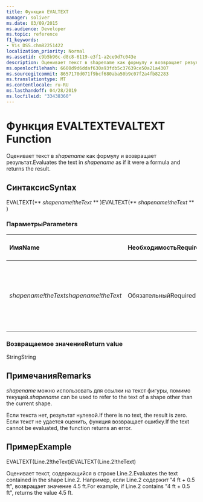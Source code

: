 ```yaml
---
title: Функция EVALTEXT
manager: soliver
ms.date: 03/09/2015
ms.audience: Developer
ms.topic: reference
f1_keywords:
- Vis_DSS.chm82251422
localization_priority: Normal
ms.assetid: c9b5b96c-d8c8-6119-e3f1-a2ce9d7c043e
description: Оценивает текст в shapename как формулу и возвращает результат.
ms.openlocfilehash: 6600d9d6ddaf630a93fdb5c37639ce50a21a4307
ms.sourcegitcommit: 8657170d071f9bcf680aba50b9c07f2a4fb82283
ms.translationtype: MT
ms.contentlocale: ru-RU
ms.lasthandoff: 04/28/2019
ms.locfileid: "33438360"
---
```

# <a name="evaltext-function"></a><span data-ttu-id="366d5-103">Функция EVALTEXT</span><span class="sxs-lookup"><span data-stu-id="366d5-103">EVALTEXT Function</span></span>

<span data-ttu-id="366d5-104">Оценивает текст в  _shapename_ как формулу и возвращает результат.</span><span class="sxs-lookup"><span data-stu-id="366d5-104">Evaluates the text in  _shapename_ as if it were a formula and returns the result.</span></span> 
  
## <a name="syntax"></a><span data-ttu-id="366d5-105">Синтаксис</span><span class="sxs-lookup"><span data-stu-id="366d5-105">Syntax</span></span>

<span data-ttu-id="366d5-106">EVALTEXT(\*\* *shapename!theText* \*\* )</span><span class="sxs-lookup"><span data-stu-id="366d5-106">EVALTEXT(\*\* *shapename!theText* \*\* )</span></span> 
  
### <a name="parameters"></a><span data-ttu-id="366d5-107">Параметры</span><span class="sxs-lookup"><span data-stu-id="366d5-107">Parameters</span></span>

|<span data-ttu-id="366d5-108">**Имя**</span><span class="sxs-lookup"><span data-stu-id="366d5-108">**Name**</span></span>|<span data-ttu-id="366d5-109">**Необходимость**</span><span class="sxs-lookup"><span data-stu-id="366d5-109">**Required/Optional**</span></span>|<span data-ttu-id="366d5-110">**Тип данных**</span><span class="sxs-lookup"><span data-stu-id="366d5-110">**Data Type**</span></span>|<span data-ttu-id="366d5-111">**Описание**</span><span class="sxs-lookup"><span data-stu-id="366d5-111">**Description**</span></span>|
|:-----|:-----|:-----|:-----|
| <span data-ttu-id="366d5-112">_shapename!theText_</span><span class="sxs-lookup"><span data-stu-id="366d5-112">_shapename!theText_</span></span> <br/> |<span data-ttu-id="366d5-113">Обязательный</span><span class="sxs-lookup"><span data-stu-id="366d5-113">Required</span></span>  <br/> |<span data-ttu-id="366d5-114">**String**</span><span class="sxs-lookup"><span data-stu-id="366d5-114">**String**</span></span> <br/> |<span data-ttu-id="366d5-115">Ячейка, которая запускается при смене текстовой композиции связанной фигуры.</span><span class="sxs-lookup"><span data-stu-id="366d5-115">A cell that is triggered when the associated shape's text composition changes.</span></span>  <br/> |
   
### <a name="return-value"></a><span data-ttu-id="366d5-116">Возвращаемое значение</span><span class="sxs-lookup"><span data-stu-id="366d5-116">Return value</span></span>

<span data-ttu-id="366d5-117">String</span><span class="sxs-lookup"><span data-stu-id="366d5-117">String</span></span>
  
## <a name="remarks"></a><span data-ttu-id="366d5-118">Примечания</span><span class="sxs-lookup"><span data-stu-id="366d5-118">Remarks</span></span>

 <span data-ttu-id="366d5-119">_shapename_ можно использовать для ссылки на текст фигуры, помимо текущей.</span><span class="sxs-lookup"><span data-stu-id="366d5-119">_shapename_ can be used to refer to the text of a shape other than the current shape.</span></span> 
  
<span data-ttu-id="366d5-120">Если текста нет, результат нулевой.</span><span class="sxs-lookup"><span data-stu-id="366d5-120">If there is no text, the result is zero.</span></span> <span data-ttu-id="366d5-121">Если текст не удается оценить, функция возвращает ошибку.</span><span class="sxs-lookup"><span data-stu-id="366d5-121">If the text cannot be evaluated, the function returns an error.</span></span>
  
## <a name="example"></a><span data-ttu-id="366d5-122">Пример</span><span class="sxs-lookup"><span data-stu-id="366d5-122">Example</span></span>

<span data-ttu-id="366d5-123">EVALTEXT(Line.2!theText)</span><span class="sxs-lookup"><span data-stu-id="366d5-123">EVALTEXT(Line.2!theText)</span></span> 
  
<span data-ttu-id="366d5-124">Оценивает текст, содержащийся в строке Line.2.</span><span class="sxs-lookup"><span data-stu-id="366d5-124">Evaluates the text contained in the shape Line.2.</span></span> <span data-ttu-id="366d5-125">Например, если Line.2 содержит "4 ft + 0.5 ft", возвращает значение 4.5 ft.</span><span class="sxs-lookup"><span data-stu-id="366d5-125">For example, if Line.2 contains "4 ft + 0.5 ft", returns the value 4.5 ft.</span></span> 
  

